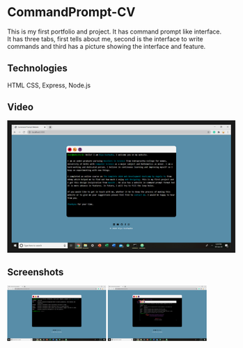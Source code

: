 # CommandPrompt-CV

This is my first portfolio and project. It has command prompt like interface. It has three tabs, first tells about me, second is the interface to write commands and third has a picture showing the interface and feature.

## Technologies

HTML CSS, Express, Node.js

## Video 
<!-- Check out the demo video <a href="Demo/Website.mp4">here</a> -->

<a href="http://www.youtube.com/watch?feature=player_embedded&v=xinsrTaWprs
" target="_blank"><img src="Demo/cp-cv1.png" 
alt="IMAGE ALT TEXT HERE"  border="10" /></a>

## Screenshots
<img src="Demo/cp-cv2.png" width="45%">
<img src="Demo/cp-cv3.png" width="45%" >

